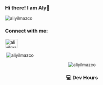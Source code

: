 ### Hi there! I am Aly👋

<p align="left"> <img src="https://komarev.com/ghpvc/?username=aliyilmazco&label=Profile%20views&color=0e75b6&style=flat" alt="aliyilmazco" /> </p>
<h3 align="left">Connect with me:</h3>
<p align="left">
<a href="https://linkedin.com/in/aliyilmazco" target="blank"><img align="center" src="https://raw.githubusercontent.com/rahuldkjain/github-profile-readme-generator/master/src/images/icons/Social/linked-in-alt.svg" alt="aliyilmazco" height="30" width="40" /></a>
</p>

<p>&nbsp;<img align="center" src="https://github-readme-stats.vercel.app/api?username=aliyilmazco&show_icons=true&locale=en" alt="aliyilmazco" /></p>

<p align="center"><img align="center" src="https://github-readme-streak-stats.herokuapp.com/?user=aliyilmazco&" alt="aliyilmazco" /></p>

<h3 align="center">💻 Dev Hours</h3>
<!--START_SECTION:waka-->
<!--END_SECTION:waka-->
